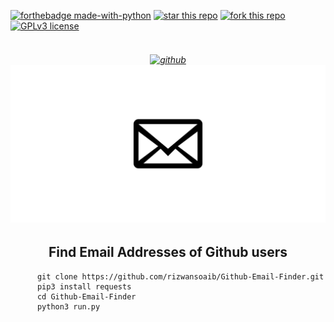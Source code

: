 [![forthebadge made-with-python](http://ForTheBadge.com/images/badges/made-with-python.svg)](https://www.python.org/)  [![star this repo](http://githubbadges.com/star.svg?user=rizwansoaib&repo=Github-Email-Finder)](https://github.com/rizwansoaib/Github-Email-Finder)
[![fork this repo](http://githubbadges.com/fork.svg?user=rizwansoaib&repo=Github-Email-Finder)](http://github.com/rizwansoaib/Github-Email-Finder/fork)
[![GPLv3 license](https://img.shields.io/badge/License-GPLv3-blue.svg)](http://perso.crans.org/besson/LICENSE.html)




<h6 align="center">
  <br>
  <a href="https://github.com/rizwansoaib/Github-Email-Finder/"><img src="https://github.githubassets.com/images/modules/logos_page/GitHub-Logo.png" alt="github"></a>
   <a href="https://github.com/rizwansoaib/Github-Email-Finder/"><img src="mail.png" alt="mail"></a>

</h6>

<h2 align="center">Find Email Addresses of Github users</h2>



          git clone https://github.com/rizwansoaib/Github-Email-Finder.git
          pip3 install requests
          cd Github-Email-Finder
          python3 run.py
          


